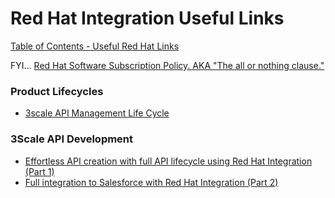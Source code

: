 # Red Hat Integration Useful Links

[Table of Contents - Useful Red Hat Links](https://github.com/pslucas0212/UsefulRedHatLinks)

FYI... [Red Hat Software Subscription Policy.  AKA "The all or nothing clause."](https://github.com/pslucas0212/Red-Hat-Software-Subscription-Policy)

### Product Lifecycles
- [3scale API Management Life Cycle](https://access.redhat.com/articles/6999674)


### 3Scale API Development
- [Effortless API creation with full API lifecycle using Red Hat Integration (Part 1)](https://developers.redhat.com/blog/2019/02/11/red-hat-integration-effortless-api-creation)
- [Full integration to Salesforce with Red Hat Integration (Part 2)](https://developers.redhat.com/blog/2019/02/13/red-hat-integration-salesforce)

